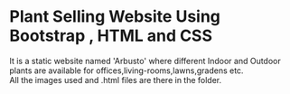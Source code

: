 # Plant Selling Website Using Bootstrap , HTML and CSS
It is a static website named 'Arbusto' where different Indoor and Outdoor plants are available for offices,living-rooms,lawns,gradens etc.
<br> All the images used and .html files are there in the folder.
